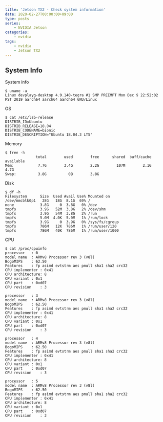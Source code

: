 ```yaml
---
title: 'Jetson TX2 - Check system information'
date: 2020-02-27T00:00:00+09:00
type: posts
series:
    - NVIDIA Jetson
categories:
    - nvidia
tags:
    - nvidia
    - Jetson TX2
---
```


## System Info

System info

    $ uname -a
    Linux devplayg-desktop 4.9.140-tegra #1 SMP PREEMPT Mon Dec 9 22:52:02 PST 2019 aarch64 aarch64 aarch64 GNU/Linux

OS

    $ cat /etc/lsb-release
    DISTRIB_ID=Ubuntu
    DISTRIB_RELEASE=18.04
    DISTRIB_CODENAME=bionic
    DISTRIB_DESCRIPTION="Ubuntu 18.04.3 LTS"


Memory

    $ free -h
                  total        used        free      shared  buff/cache   available
    Mem:           7.7G        3.4G        2.2G        107M        2.1G        4.7G
    Swap:          3.8G          0B        3.8G



Disk

    $ df -h
    Filesystem      Size  Used Avail Use% Mounted on
    /dev/mmcblk0p1   28G   18G  8.1G  69% /
    none            3.8G     0  3.8G   0% /dev
    tmpfs           3.9G   52M  3.8G   2% /dev/shm
    tmpfs           3.9G   54M  3.8G   2% /run
    tmpfs           5.0M  4.0K  5.0M   1% /run/lock
    tmpfs           3.9G     0  3.9G   0% /sys/fs/cgroup
    tmpfs           786M   12K  786M   1% /run/user/120
    tmpfs           786M   40K  786M   1% /run/user/1000
    


CPU
    
    $ cat /proc/cpuinfo 
    processor	: 0
    model name	: ARMv8 Processor rev 3 (v8l)
    BogoMIPS	: 62.50
    Features	: fp asimd evtstrm aes pmull sha1 sha2 crc32
    CPU implementer	: 0x41
    CPU architecture: 8
    CPU variant	: 0x1
    CPU part	: 0xd07
    CPU revision	: 3
    
    processor	: 3
    model name	: ARMv8 Processor rev 3 (v8l)
    BogoMIPS	: 62.50
    Features	: fp asimd evtstrm aes pmull sha1 sha2 crc32
    CPU implementer	: 0x41
    CPU architecture: 8
    CPU variant	: 0x1
    CPU part	: 0xd07
    CPU revision	: 3
    
    processor	: 4
    model name	: ARMv8 Processor rev 3 (v8l)
    BogoMIPS	: 62.50
    Features	: fp asimd evtstrm aes pmull sha1 sha2 crc32
    CPU implementer	: 0x41
    CPU architecture: 8
    CPU variant	: 0x1
    CPU part	: 0xd07
    CPU revision	: 3
    
    processor	: 5
    model name	: ARMv8 Processor rev 3 (v8l)
    BogoMIPS	: 62.50
    Features	: fp asimd evtstrm aes pmull sha1 sha2 crc32
    CPU implementer	: 0x41
    CPU architecture: 8
    CPU variant	: 0x1
    CPU part	: 0xd07
    CPU revision	: 3


